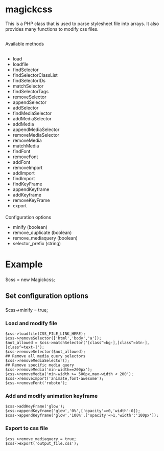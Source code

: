 # magickcss
This is a PHP class that is used to parse stylesheet file into arrays. It also provides many functions to modify css files. 
##
Available methods
##
* load
* loadfile
* findSelector
* findSelectorClassList 
* findSelectorIDs
* matchSelector
* findSelectorTags
* removeSelector
* appendSelector
* addSelector
* findMediaSelector
* addMediaSelector
* addMedia
* appendMediaSelector
* removeMediaSelector
* removeMedia
* matchMedia
* findFont
* removeFont
* addFont
* removeImport
* addImport
* findImport
* findKeyFrame
* appendKeyframe
* addKeyframe
* removeKeyFrame
* export

####
Configuration options
* minify (boolean)
* remove_duplicate (boolean)
* remove_mediaquery (boolean)
* selector_prefix (string)
#
# Example
###
$css = new Magickcss;
###
## Set configuration options
###
$css->minify = true;
###
### Load and modify file
```
$css->loadfile(CSS_FILE_LINK_HERE);
$css->removeSelector(['html','body','a']);
$not_allowed = $css->matchSelector('[class^=bg-],[class^=btn-],[class^=text-]');
$css->removeSelector($not_allowed);
## Remove all media query selectors
$css->removeMediaSelector();
## Remove specific media query
$css->removeMedia('min-width==200px');
$css->removeMedia('min-width >= 500px,max-width < 200');
$css->removeImport('animate,font-awesome');
$css->removeFont('roboto');
```
### Add and modify animation keyframe
```
$css->addKeyFrame('glow');
$css->appendKeyframe('glow','0%',['opacity'=>0,'width':0]);
$css->appendKeyframe('glow','100%',['opacity'=>1,'width':'100px']);
```

### Export to css file
```
$css_>remove_mediaquery = true;
$css->export('output_file.css');
```

